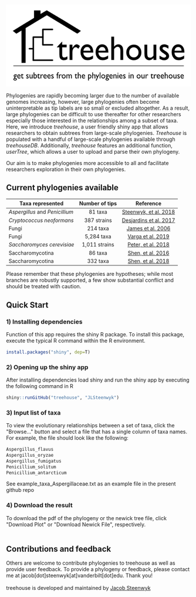 ![](www/treehouse_logo.png)

Phylogenies are rapidly becoming larger due to the number of available genomes increasing, however, large phylogenies often become uninterpretable as tip labels are so small or excluded altogether. As a result, large phylogenies can be difficult to use thereafter for other researchers especially those interested in the relationships among a subset of taxa. Here, we introduce <i>treehouse</i>, a user friendly shiny app that allows researchers to obtain subtrees from large-scale phylogenies. <i>Treehouse</i> is populated with a handful of large-scale phylogenies available through <i>treehouseDB</i>. Additionally, <i>treehouse</i> features an additional function, <i>userTree</i>, which allows a user to upload and parse their own phylogeny.

Our aim is to make phylogenies more accessible to all and facilitate researchers exploration in their own phylogenies. 

## Current phylogenies available

| Taxa represented                | Number of tips           | Reference                                                                       |
| ------------------------------- |:------------------------:| :-----------------------------------------------------------------------------: |
| *Aspergillus* and *Penicillium* | 81 taxa                  | [Steenwyk, et al. 2018](https://www.biorxiv.org/content/10.1101/370429v3)       |
| *Cryptococcus neoformans*       | 387 strains              | [Desjardins et al. 2017](https://genome.cshlp.org/content/27/7/1207.short)      |
| Fungi                           | 214 taxa                 | [James et al. 2006](https://www.nature.com/articles/nature05110)                |
| Fungi                           | 5,284 taxa               | [Varga et al. 2019](https://www.nature.com/articles/s41559-019-0834-1)          |
| *Saccharomyces cerevisiae*      | 1,011 strains            | [Peter, et al. 2018](https://www.nature.com/articles/s41586-018-0030-5)         |
| Saccharomycotina                | 86 taxa                  | [Shen, et al. 2016](http://www.g3journal.org/content/6/12/3927.abstract)        |
| Saccharomycotina                | 332 taxa                 | [Shen, et al. 2018](https://www.cell.com/cell/fulltext/S0092-8674(18)31332-1)   |

Please remember that these phylogenies are hypotheses; while most branches are robustly supported, a few show substantial conflict and should be treated with caution.

## Quick Start

### 1) Installing dependencies
Function of this app requires the shiny R package. To install this package, execute the typical R command within the R environment.
```R
install.packages("shiny", dep=T)
```

### 2) Opening up the shiny app
After installing dependencies load shiny and run the shiny app by executing the following command in R
```R
shiny::runGitHub("treehouse", "JLSteenwyk")
```

### 3) Input list of taxa
To view the evolutionary relationships between a set of taxa, click the "Browse..." button and select a file that has a single column of taxa names. For example, the file should look like the following:
```
Aspergillus_flavus
Aspergillus_oryzae
Aspergillus_fumigatus
Penicillium_solitum
Penicillium_antarcticum
```
See example_taxa_Aspergillaceae.txt as an example file in the present github repo

### 4) Download the result
To download the pdf of the phylogeny or the newick tree file, click "Download Plot" or "Download Newick File", respectively.
<br /><br />

## Contributions and feedback
Others are welcome to contribute phylogenies to treehouse as well as provide user feedback. To provide a phylogeny or feedback, please contact me at jacob[dot]steenwyk[at]vanderbilt[dot]edu. Thank you!
<br />
<br />
treehouse is developed and maintained by [Jacob Steenwyk](https://jlsteenwyk.github.io/)

